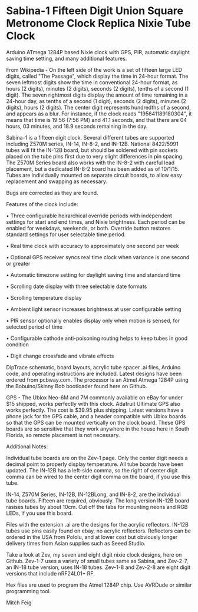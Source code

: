 # Sabina-1 Fifteen Digit Union Square Metronome Clock Replica Nixie Tube Clock
Arduino ATmega 1284P based Nixie clock with GPS, PIR, automatic daylight saving time setting, and many additional features.

From Wikipedia - On the left side of the work is a set of fifteen large LED digits, called "The Passage", which display the time in 24-hour format. The seven leftmost digits show the time in conventional 24-hour format, as hours (2 digits), minutes (2 digits), seconds (2 digits), tenths of a second (1 digit). The seven rightmost digits display the amount of time remaining in a 24-hour day, as tenths of a second (1 digit), seconds (2 digits), minutes (2 digits), hours (2 digits). The center digit represents hundredths of a second, and appears as a blur. For instance, if the clock reads "195641189180304", it means that time is 19:56 (7:56 PM) and 41.1 seconds, and that there are 04 hours, 03 minutes, and 18.9 seconds remaining in the day. 

Sabina-1 is a fifteen digit clock. Several different tubes are supported including Z570M series, IN-14, IN-8-2, and IN-12B. National 8422/5991 tubes will fit the IN-12B board, but should be soldered with pin sockets placed on the tube pins first due to very slight differences in pin spacing. The Z570M Series board also works with the IN-8-2 with careful lead placement, but a dedicated IN-8-2 board has been added as of 10/1/15. Tubes are individually mounted on separate circuit boards, to allow easy replacement and swapping as necessary.

Bugs are corrected as they are found.

Features of the clock include:

• Three configurable heirarchical override periods with independent settings for start and end times, and Nixie brightness. Each period can be enabled for weekdays, weekends, or both. Override button restores standard settings for user selectable time period.

• Real time clock with accuracy to approximately one second per week

• Optional GPS receiver syncs real time clock when variance is one second or greater

• Automatic timezone setting for daylight saving time and standard time

• Scrolling date display with three selectable date formats

• Scrolling temperature display

• Ambient light sensor increases brightness at user configurable setting

• PIR sensor optionally enables display only when motion is sensed, for selected period of time

• Configurable cathode anti-poisoning routing helps to keep tubes in good condition

• Digit change crossfade and vibrate effects

DipTrace schematic, board layouts, acrylic tube spacer .ai files, Arduino code, and operating instructions are included. Latest designs have been ordered from pcbway.com. The processor is an Atmel Atmega 1284P using the Bobuino/Skinny Bob bootloader found here on Github.

GPS - The Ublox Neo-6M and 7M commonly available on eBay for under $15 shipped, works perfectly with this clock. Adafruit Ultimate GPS also works perfectly. The cost is $39.95 plus shipping. Latest versions have a phone jack for the GPS cable, and a header compatible with Ublox boards so that the GPS can be mounted vertically on the clock board. These GPS boards are so sensitive that they work anywhere in the house here in South Florida, so remote placement is not necessary.

Additional Notes:

Individual tube boards are on the Zev-1 page. Only the center digit needs a decimal point to properly display temperature. All tube boards have been updated. The IN-12B has a left-side comma, so the right of center digit comma can be wired to the center digit comma on the board, if you use this tube. 

IN-14, Z570M Series, IN-12B, IN-12BLong, and IN-8-2, are the individual tube boards. Fifteen are required, obviously. The long version IN-12B board rasises tubes by about 10cm. Cut off the tabs for mounting neons and RGB LEDs, if you use this board.

Files with the extension .ai are the designs for the acrylic reflectors. IN-12B tubes use pins easily found on ebay, no acrylic reflectors. Reflectors can be ordered in the USA from Pololu, and at lower cost but obviously longer delivery times from Asian supplies such as Seeed Studio.

Take a look at Zev, my seven and eight digit nixie clock designs, here on Github. Zev-1-7 uses a variety of small tubes same as Sabina, and Zev-2-7, an IN-18 tube version, uses IN-18 tubes. Zev-1-8 and Zev-2-8 are eight digit versions that include nRF24L01+ RF. 

Hex files are used to program the Atmel 1284P chip. Use AVRDude or similar programming tool.

Mitch Feig
